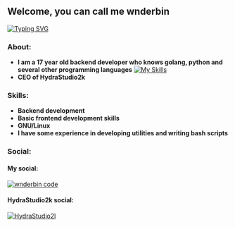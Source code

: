 ## Welcome, you can call me wnderbin

[![Typing SVG](https://readme-typing-svg.herokuapp.com?font=Fira+Code&size=25&duration=10000&pause=1000&color=F7F7F7&width=435&lines=wnderbin)](https://git.io/typing-svg)


### About:
* **I am a 17 year old backend developer who knows golang, python and several other programming languages**
[![My Skills](https://skillicons.dev/icons?i=go,python,html,css,c,cpp,linux,bash)](https://skillicons.dev)
* **CEO of HydraStudio2k**

### Skills:
* **Backend development**
* **Basic frontend development skills**
* **GNU/Linux**
* **I have some experience in developing utilities and writing bash scripts**

### Social:
#### My social:
[![wnderbin code](https://img.shields.io/badge/Telegram-2CA5E0?style=for-the-badge&logo=telegram&logoColor=white)](https://t.me/wnderbin_code)
#### HydraStudio2k social:
[![HydraStudio2l](https://img.shields.io/badge/Telegram-2CA5E0?style=for-the-badge&logo=telegram&logoColor=white)](https://t.me/HydraStudio2k)
